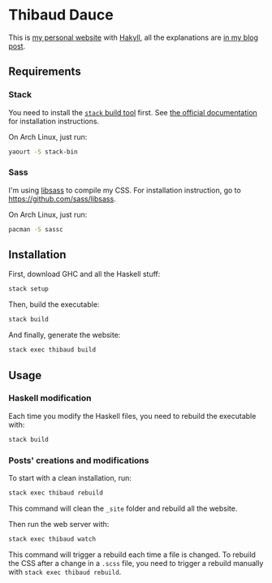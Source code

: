 # Thibaud Dauce

This is [my personal website](https://thibaud.dauce.fr) with [Hakyll](http://jaspervdj.be/hakyll/), all the explanations are [in my blog post](https://thibaud.dauce.fr/posts/2015-10-18-new-static-website.html).

## Requirements

### Stack

You need to install the [`stack` build tool](https://github.com/commercialhaskell/stack) first. See [the official documentation](https://github.com/commercialhaskell/stack/blob/release/doc/install_and_upgrade.md) for installation instructions.

On Arch Linux, just run:
```bash
yaourt -S stack-bin
```

### Sass

I'm using [libsass](http://sass-lang.com/libsass) to compile my CSS. For installation instruction, go to https://github.com/sass/libsass.

On Arch Linux, just run:
```bash
pacman -S sassc
```

## Installation

First, download GHC and all the Haskell stuff:
```bash
stack setup
```

Then, build the executable:
```bash
stack build
```

And finally, generate the website:
```bash
stack exec thibaud build
```

## Usage

### Haskell modification

Each time you modify the Haskell files, you need to rebuild the executable with:
```bash
stack build
```

### Posts' creations and modifications

To start with a clean installation, run:
```bash
stack exec thibaud rebuild
```

This command will clean the `_site` folder and rebuild all the website.

Then run the web server with:
```bash
stack exec thibaud watch
```

This command will trigger a rebuild each time a file is changed. To rebuild the CSS after a change in a `.scss` file, you need to trigger a rebuild manually with `stack exec thibaud rebuild`.
